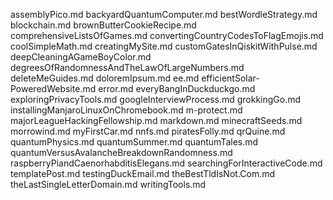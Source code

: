 assemblyPico.md
backyardQuantumComputer.md
bestWordleStrategy.md
blockchain.md
brownButterCookieRecipe.md
comprehensiveListsOfGames.md
convertingCountryCodesToFlagEmojis.md
coolSimpleMath.md
creatingMySite.md
customGatesInQiskitWithPulse.md
deepCleaningAGameBoyColor.md
degreesOfRandomnessAndTheLawOfLargeNumbers.md
deleteMeGuides.md
doloremIpsum.md
ee.md
efficientSolar-PoweredWebsite.md
error.md
everyBangInDuckduckgo.md
exploringPrivacyTools.md
googleInterviewProcess.md
grokkingGo.md
installingManjaroLinuxOnChromebook.md
m-protect.md
majorLeagueHackingFellowship.md
markdown.md
minecraftSeeds.md
morrowind.md
myFirstCar.md
nnfs.md
piratesFolly.md
qrQuine.md
quantumPhysics.md
quantumSummer.md
quantumTales.md
quantumVersusAvalancheBreakdownRandomness.md
raspberryPiandCaenorhabditisElegans.md
searchingForInteractiveCode.md
templatePost.md
testingDuckEmail.md
theBestTldIsNot.Com.md
theLastSingleLetterDomain.md
writingTools.md
